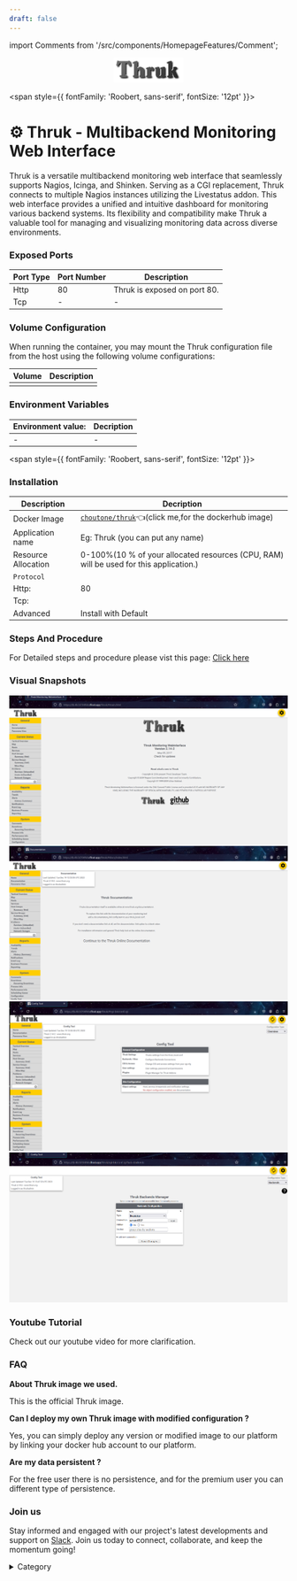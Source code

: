 ```yaml
---
draft: false
---
```

import Comments from '/src/components/HomepageFeatures/Comment';

<p align="center">
  <img src="/img/tt.png" alt="Alt Text" width="25%"/>
</p> 


<span style={{ fontFamily: 'Roobert, sans-serif', fontSize: '12pt' }}>

# ⚙️ Thruk - Multibackend Monitoring Web Interface

Thruk is a versatile multibackend monitoring web interface that seamlessly supports Nagios, Icinga, and Shinken. Serving as a CGI replacement, Thruk connects to multiple Nagios instances utilizing the Livestatus addon. This web interface provides a unified and intuitive dashboard for monitoring various backend systems. Its flexibility and compatibility make Thruk a valuable tool for managing and visualizing monitoring data across diverse environments.





### Exposed Ports

| Port Type | Port Number | Description                                     |
| --------- | ----------- | ----------------------------------------------- |
| Http      | 80       | Thruk is exposed on port 80.                   |
| Tcp       | -           | -             |

### Volume Configuration

When running the container, you may mount the Thruk configuration file from the host using the following volume configurations:

| Volume                                      | Description                                     |
| ------------------------------------------- | ----------------------------------------------- |
|  |  |


### Environment Variables


|   **Environment value:**          | Decription                                                                                                               | 
| --------------------- | ------                                                                                                                   | 
|-       |  -                              |

</span>


<span style={{ fontFamily: 'Roobert, sans-serif', fontSize: '12pt' }}>

### Installation

|  Description          | Decription                                                                                                               | 
| --------------------- | ------                                                                                                                   | 
| Docker Image          |   [`choutone/thruk`](https://hub.docker.com/r/choutone/thruk)👈(click me,for the dockerhub image)                       |
| Application name      |  Eg: Thruk (you can put any name)                                                                                        | 
| Resource Allocation   |  0-100%(10 % of your allocated resources (CPU, RAM) will be used for this application.)                                  | 
| `Protocol`            |                                                                                                                          | 
|  Http:                | 80                                                                                                                  |
|  Tcp:                 |                                                                                                                          | 
|    Advanced           |    Install with Default                                                                                                  |



### Steps And Procedure

For Detailed steps and procedure please vist this page: [Click here](https://techscaleinfinite.github.io/introduction/cloud-float/Steps%20and%20procedure)


### Visual Snapshots
![Alt Text](/img/y6.png)
![Alt Text](/img/y664.png)
![Alt Text](/img/y765.png)
![Alt Text](/img/y6644.png)





### Youtube Tutorial&#x20;

Check out our youtube video for more clarification.


### FAQ

**About Thruk image we used.**

This is the official Thruk image.

**Can I deploy my own Thruk image with modified configuration ?**

Yes, you can simply deploy any version or modified image to our platform by linking your docker hub account to our platform.

**Are my data persistent ?**

For the free user there is no persistence, and for the premium user you can different type of persistence.

### Join us

Stay informed and engaged with our project's latest developments and support on [Slack](https://app.slack.com/client/T04QS32JX6E/C04QKEWE146). Join us today to connect, collaborate, and keep the momentum going!&#x20;

<details>

<summary>Category</summary>

Kubernetes, cloud computing, DevOps, cloud services, hosting platform, container orchestration, cloud infrastructure, cloud deployment, cloud management, cloud technology, cloud solutions, Thruk

</details>

</span>


<Comments />